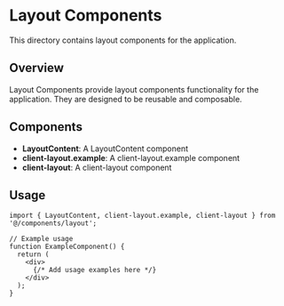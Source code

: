 # Layout Components

This directory contains layout components for the application.

## Overview

Layout Components provide layout components functionality for the application. They are designed to be reusable and composable.

## Components

- **LayoutContent**: A LayoutContent component
- **client-layout.example**: A client-layout.example component
- **client-layout**: A client-layout component

## Usage

```tsx
import { LayoutContent, client-layout.example, client-layout } from '@/components/layout';

// Example usage
function ExampleComponent() {
  return (
    <div>
      {/* Add usage examples here */}
    </div>
  );
}
```
